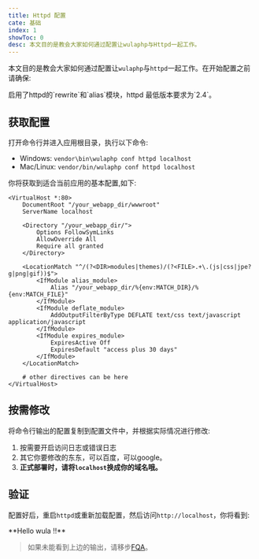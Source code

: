 ```yaml
---
title: Httpd 配置
cate: 基础
index: 1
showToc: 0
desc: 本文目的是教会大家如何通过配置让wulaphp与Httpd一起工作。
---
```


本文目的是教会大家如何通过配置让`wulaphp`与`httpd`一起工作。在开始配置之前请确保:

<p class="tip" markdown="1">启用了httpd的`rewrite`和`alias`模块，httpd 最低版本要求为`2.4`。</p>

## 获取配置

打开命令行并进入应用根目录，执行以下命令:

* Windows: `vendor\bin\wulaphp conf httpd localhost`
* Mac/Linux:  `vendor/bin/wulaphp conf httpd localhost`

你将获取到适合当前应用的基本配置,如下:

```httpd
<VirtualHost *:80>
    DocumentRoot "/your_webapp_dir/wwwroot"
    ServerName localhost

    <Directory "/your_webapp_dir/">
        Options FollowSymLinks
        AllowOverride All
        Require all granted
    </Directory>

    <LocationMatch "^/(?<DIR>modules|themes)/(?<FILE>.+\.(js|css|jpe?g|png|gif))$">
        <IfModule alias_module>
            Alias "/your_webapp_dir/%{env:MATCH_DIR}/%{env:MATCH_FILE}"
        </IfModule>
        <IfModule deflate_module>
            AddOutputFilterByType DEFLATE text/css text/javascript application/javascript
        </IfModule>
        <IfModule expires_module>
            ExpiresActive Off
            ExpiresDefault "access plus 30 days"
        </IfModule>
    </LocationMatch>

    # other directives can be here
</VirtualHost>
```

## 按需修改

将命令行输出的配置复制到配置文件中，并根据实际情况进行修改:

1. 按需要开启访问日志或错误日志
2. 其它你要修改的东东，可以百度，可以google。
3. **正式部署时，请将`localhost`换成你的域名哦。**

## 验证

配置好后，重启`httpd`或重新加载配置，然后访问`http://localhost`，你将看到:

<p class="success" markdown=1>
**Hello wula !!**
</p>

> 如果未能看到上边的输出，请移步[FQA](../fqa.md#install)。
